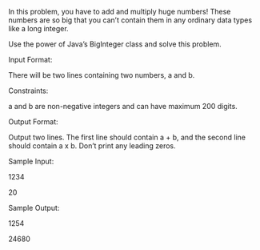 In this problem, you have to add and multiply huge numbers! 
These numbers are so big that you can’t contain them in any ordinary data types like a long integer.

Use the power of Java’s BigInteger class and solve this problem.

Input Format:

There will be two lines containing two numbers, a and b.

Constraints:

a and b are non-negative integers and can have maximum 200 digits.

Output Format:

Output two lines. The first line should contain a + b, and the second line should contain a x b. Don’t print any leading zeros.

Sample Input:

1234

20

Sample Output:

1254

24680

